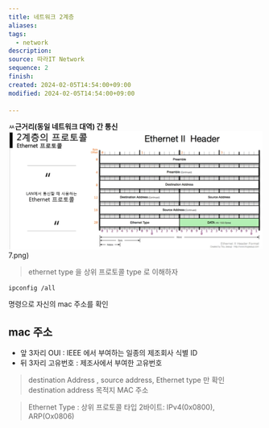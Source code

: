 ```yaml
---
title: 네트워크 2계층
aliases: 
tags:
  - network
description: 
source: 따라IT Network
sequence: 2
finish: 
created: 2024-02-05T14:54:00+09:00
modified: 2024-02-05T14:54:00+09:00

---
```

ㅆ**근거리(동일 네트워크 대역) 간 통신**
![네트워크-20240205143927](../../08.media/20240205143927.png)7.png)
> ethernet type 을 상위 프로토콜 type 로 이해하자

```shell
ipconfig /all
```
명령으로 자신의 mac 주소를 확인

## mac 주소
- 앞 3자리 OUI : IEEE 에서 부여하는 일종의 제조회사 식별 ID
- 뒤 3자리 고유번호 : 제조사에서 부여한 고유번호


> destination Address , source address, Ethernet type 만 확인
> destination address 목적지 MAC 주소

> Ethernet Type : 상위 프로토콜 타입 2바이트: IPv4(0x0800), ARP(Ox0806)